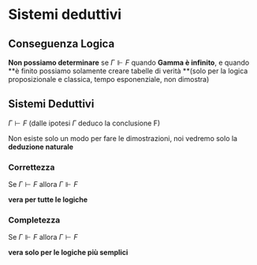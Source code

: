# Sistemi deduttivi

## Conseguenza Logica

**Non possiamo determinare** se $\Gamma \Vdash F$ quando **Gamma è infinito**, e quando **è finito possiamo solamente creare tabelle di verità **(solo per la logica proposizionale e classica, tempo esponenziale, non dimostra)

## Sistemi Deduttivi

$\Gamma \vdash F$ (dalle ipotesi $\Gamma$ deduco la conclusione F)

Non esiste solo un modo per fare le dimostrazioni, noi vedremo solo la **deduzione naturale**

### Correttezza
Se $\Gamma \vdash F$ allora $\Gamma \Vdash F$

**vera per tutte le logiche**

### Completezza
Se $\Gamma \Vdash F$ allora $\Gamma \vdash F$

**vera solo per le logiche più semplici**